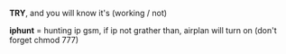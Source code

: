 <b>TRY</b>, and you will know it's (working / not)

<b>iphunt</b> = hunting ip gsm, if ip not grather than, airplan will turn on (don't forget chmod 777)
